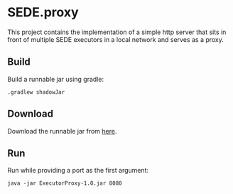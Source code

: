 # SEDE.proxy

This project contains the implementation of a simple http server that sits in front of multiple SEDE executors in a local network and serves as a proxy.

## Build

Build a runnable jar using gradle:

`.gradlew shadowJar`

## Download

Download the runnable jar from [here](https://github.com/aminfa/SEDE.proxy/releases/download/v1.0/ExecutorProxy-1.0.jar).

## Run

Run while providing a port as the first argument:

`java -jar ExecutorProxy-1.0.jar 8080`


